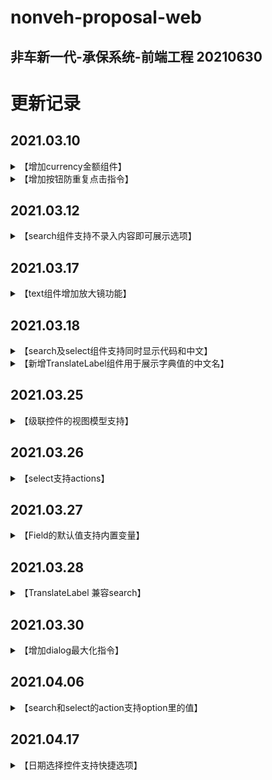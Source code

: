 # nonveh-proposal-web

非车新一代-承保系统-前端工程
20210630
----

# 更新记录

## 2021.03.10

<details>
  <summary>【增加currency金额组件】</summary>

- 示例程序：

    ```
    <field
      v-model="pdComponentData.currency"
      field-type="currency"
      name="currency"
      symbol="¥"
      :decimal="2"
      label="测试金额"
      placeholder=""
    />
    ```

- 属性说明：
    `field-type`固定为`currency`；`symbol`表示要显示的货币符号，可空；`decimal`表示要显示的小数位数。

</details>

<details>
  <summary>【增加按钮防重复点击指令】</summary>

- 示例程序：

    ```
    <el-button v-preventReClick="4000" @click="preventReclickTest">防重复点击{{ clickTimes }}</el-button>
    ```

- 属性说明：
    使用时在button组件上增加指令`v-preventReClick`，指令的参数为要控制多长时间内不能再次点击，单位为毫秒，默认2000毫秒。

</details>

## 2021.03.12

<details>
  <summary>【search组件支持不录入内容即可展示选项】</summary>

- 示例程序：

    ```
    <field
      v-model="pdComponentData.comcode"
      field-type="search"
      :min-len="0"
      :init-on-load="true"
      name="comcode"
      :dict="'ComCode[matchfield=codecode]'"
      label="归属机构"
    />
    ```

- 属性说明：
    `field-type`固定为`search`；`min-len`表示最少输入几个字符才触发查询，此处应为0；`init-on-load`表示是否加载时就初始化一次选项，此处应为true。

</details>

## 2021.03.17

<details>
  <summary>【text组件增加放大镜功能】</summary>

- 示例程序：

    ```
    <field
      v-model="pdComponentData.cardNo"
      field-type="text"
      name="cardNo"
      label="银行卡号"
      placeholder=""
      :magnifier="true"
    />
    ```

- 属性说明：
    在类型为`text`的field上，增加属性`magnifier`，属性值设置为true。

</details>

## 2021.03.18

<details>
  <summary>【search及select组件支持同时显示代码和中文】</summary>

- 示例程序：

    ```
    <field
      v-model="pdComponentData.comcode"
      field-type="search"
      :show-code="true"
      name="comcode"
      :dict="'ComCode[matchfield=codecode]'"
      label="归属机构"
    />
    ```

- 属性说明：
    在 search 或 select 的 Field 上增加属性`show-code`,属性值设置为true。

</details>

<details>
  <summary>【新增TranslateLabel组件用于展示字典值的中文名】</summary>

- 示例程序：

    ```
    <el-table-column label="发票类型" prop="elecinvoiceflag" align="center" min-width="40px">
      <template v-slot="slot">
        <translate-label v-model="slot.row.elecinvoiceflag" :dict="dict.ElecInvoiceFlag" />
      </template>
    </el-table-column>
    ```

- 属性说明：
    translate-label组件可用在任何模块中，不一定是表格中，但大多需要使用的场景是在表格某单元格中展示一个字典值的中文。
    `v-model` 绑定的值为实际值，即字典项的`code`值，`dict` 为对应的字典选项数组。

</details>

## 2021.03.25

<details>
  <summary>【级联控件的视图模型支持】</summary>

- 示例程序：

    ```
    <field
      v-model="pdComponentData.cascader"
      field-type="cascader"
      placeholder="级联选项"
      name="cascader"
      :dict="dict.cascType"
      label="测试级联"
    />
    ```

- Dict数据示例：

    ```
    [
      {
        value: 'zhinan',
        label: '指南',
        children: [{
          value: 'shejiyuanze',
          label: '设计原则',
          children: [{
            value: 'yizhi',
            label: '一致'
          }]
        }, {
          value: 'daohang',
          label: '导航',
          children: [{
            value: 'cexiangdaohang',
            label: '侧向导航'
          }, {
            value: 'dingbudaohang',
            label: '顶部导航'
          }]
        }]
      }, {
        value: 'zujian',
        label: '组件',
        children: [{
          value: 'basic',
          label: 'Basic',
          children: [{
            value: 'layout',
            label: 'Layout 布局'
          }]
        }, {
          value: 'form',
          label: 'Form',
          children: [{
            value: 'radio',
            label: 'Radio 单选框'
          }]
        }, {
          value: 'data',
          label: 'Data',
          children: [{
            value: 'table',
            label: 'Table 表格'
          }]
        }, {
          value: 'notice',
          label: 'Notice',
          children: [{
            value: 'alert',
            label: 'Alert 警告'
          }, {
            value: 'loading',
            label: 'Loading 加载'
          }]
        }, {
          value: 'navigation',
          label: 'Navigation',
          children: [{
            value: 'menu',
            label: 'NavMenu 导航菜单'
          }]
        }, {
          value: 'others',
          label: 'Others',
          children: [{
            value: 'dialog',
            label: 'Dialog 对话框'
          }]
        }]
      }
    ]
    ```

- modelPath配置示例：

    ```
    {
      'name': 'cascader',
      'modelPath': 'guide.a|b|c'
    }
    ```

- 属性说明：
    modelPath中配置对应的保单模型字段名分别是 a,b,c，用|分隔

</details>

## 2021.03.26

<details>
  <summary>【select支持actions】</summary>

- 示例程序：

    ```
    <field
      v-model="pdComponentData.servicearea"
      field-type="select"
      name="servicearea"
      :dict="dict.ServiceArea"
      :actions="'<email={dbarea}>'"
      label="服务区域"
      filterable
    />
    ```

- Dict数据示例：

    ```
    ServiceArea: [
    {
      'value': 'nanfang',
      'label': '南方地区',
      'ext': {
        'dbarea': 'nan'
      }
    },
    {
      'value': 'beifang',
      'label': '北方地区',
      'ext': {
        'dbarea': 'bei'
      }
    }

  ],
    ```

- 属性说明：
    actions的<>中设置，作用是select所选项发生变化时，除自身值发生变化外，同时带值到其他字段。  
    如上例中 actions为 email={dbarea}，email是表单视图中另外一个字段名，dbarea是 Dict的 ext对象中的字段名，其对应的值会赋值给email。  
    actions支持带多个值，表达式使用逗号分隔，也支持赋绝对值，如 a={f1},b={f2},c=v1 ...

</details>

## 2021.03.27

<details>
  <summary>【Field的默认值支持内置变量】</summary>

- 示例程序：

    ```
    {
      'name': 'operator',
      'modelPath': 'main.operator',
      'label': '录单员',
      'hidden': false,
      'defaultvalue': '#currentUName'
    }
    ```

- 属性说明：
    defaultvalue支持的内置变量包括:
  - #currentDate: 当前时间
  - #currentUid: 当前登陆人工号
  - #currentUName: 当前登陆人姓名
  - #currentComcode: 当前登陆人所属机构代码

</details>

## 2021.03.28

<details>
  <summary>【TranslateLabel 兼容search】</summary>

- 示例程序：

    ```
    <translate-label v-model="row.kindcode" :dict="'ProductKindCode[matchfield=codecode]'" />
    ```

- 属性说明：
  - 和对应的search类field设置一样的dict即可  
  - 如果是在table中，要配合prop使用  

</details>

## 2021.03.30

<details>
  <summary>【增加dialog最大化指令】</summary>

- 示例程序：

    ```
    <el-dialog v-el-resize-dialog :visible.sync="dialogFormVisible" width="70%">
      <div slot="title" style="text-align:center">
        <span>新增客户</span>
      </div>
    </el-dialog>
    ```

- 属性说明：
  - 在`el-dialog`标签上增加`v-el-resize-dialog`指令即可  
  - 在dialog头部双击鼠标左键，窗口最大化，再次双击，窗口大小还原；按照鼠标左键拖动，可移动窗口位置

</details>

## 2021.04.06

<details>
  <summary>【search和select的action支持option里的值】</summary>

- 示例程序：

    ```
    <field
      v-model="row.coinscode"
      field-type="search"
      name="coinscode"
      placeholder="请选择"
      :prop="'.' + $index + '.coinscode'"
      :dict="'ComCode[matchfield=any]<coinsname={#label}>'"
      :show-code="true"
    />
    ```

- 属性说明：
  - 一般设置 #label  #value，属于option的值，不属于 ext  

</details>

## 2021.04.17

<details>
  <summary>【日期选择控件支持快捷选项】</summary>

- 示例程序：

    ```
    <el-form-item label="操作日期" prop="inputdatestart">
      <span class="demonstration" />
      <el-date-picker
        v-model="proposal.inputdatestart"
        type="daterange"
        format="yyyy-MM-dd"
        value-format="yyyy-MM-dd"
        range-separator="至"
        start-placeholder="开始日期"
        end-placeholder="结束日期"
        :picker-options="pickerOptions"
      />
    </el-form-item>

    import { datePickerOptions } from '@/utils/element-ui'

    pickerOptions: {
      shortcuts: datePickerOptions
    }
    ```

- 属性说明：
  - 引入选项变量`datePickerOptions`
  - 在`data`中声明变量`pickerOptions`
  - 在需要增加快捷选项的日期控件中，增加属性 `picker-options`

</details>
